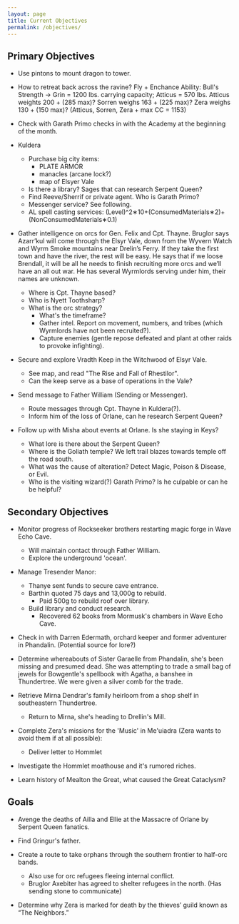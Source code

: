 ```yaml
---
layout: page
title: Current Objectives
permalink: /objectives/
---
```

## Primary Objectives

- Use pintons to mount dragon to tower.

- How to retreat back across the ravine? 
  Fly + Enchance Ability: Bull's Strength -> Grin = 1200 lbs. carrying capacity; Atticus = 570 lbs.
  Atticus weights 200 + (285 max)?
  Sorren weighs 163 + (225 max)?
  Zera weighs 130 + (150 max)?
  (Atticus, Sorren, Zera + max CC = 1153)

- Check with Garath Primo checks in with the Academy at the beginning of the month.

- Kuldera
  - Purchase big city items:
    - PLATE ARMOR
    - manacles (arcane lock?)
    - map of Elsyer Vale
  - Is there a library? Sages that can research Serpent Queen?
  - Find Reeve/Sherrif or private agent. Who is Garath Primo?
  - Messenger service? See following.
  - AL spell casting services: (Level)^2∗10+(ConsumedMaterials∗2)+(NonConsumedMaterials∗0.1)

- Gather intelligence on orcs for Gen. Felix and Cpt. Thayne. Bruglor says Azarr’kul will come through the Elsyr Vale, down from the Wyvern Watch and Wyrm Smoke mountains near Drelin’s Ferry. If they take the first town and have the river, the rest will be easy. He says that if we loose Brendall, it will be all he needs to finish recruiting more orcs and we’ll have an all out war. He has several Wyrmlords serving under him, their names are unknown.
  - Where is Cpt. Thayne based?
  - Who is Nyett Toothsharp?
  - What is the orc strategy?
    - What's the timeframe?
    - Gather intel. Report on movement, numbers, and tribes (which Wyrmlords have not been recruited?).
    - Capture enemies (gentle repose defeated and plant at other raids to provoke infighting).
  
- Secure and explore Vradth Keep in the Witchwood of Elsyr Vale.
  - See map, and read "The Rise and Fall of Rhestilor".
  - Can the keep serve as a base of operations in the Vale?

- Send message to Father William (Sending or Messenger).
  - Route messages through Cpt. Thayne in Kuldera(?).
  - Inform him of the loss of Orlane, can he research Serpent Queen?

- Follow up with Misha about events at Orlane. Is she staying in Keys?
  - What lore is there about the Serpent Queen?
  - Where is the Goliath temple? We left trail blazes towards temple off the road south.
  - What was the cause of alteration? Detect Magic, Poison & Disease, or Evil.
  - Who is the visiting wizard(?) Garath Primo? Is he culpable or can he be helpful?

## Secondary Objectives

- Monitor progress of Rockseeker brothers restarting magic forge in Wave Echo Cave.
  - Will maintain contact through Father William.
  - Explore the underground 'ocean'.

- Manage Tresender Manor: 
  - Thanye sent funds to secure cave entrance.
  - Barthin quoted 75 days and 13,000g to rebuild.
    - Paid 500g to rebuild roof over library.
  - Build library and conduct research.
    - Recovered 62 books from Mormusk's chambers in Wave Echo Cave.

- Check in with Darren Edermath, orchard keeper and former adventurer in Phandalin. (Potential source for lore?)

- Determine whereabouts of Sister Garaelle from Phandalin, she's been missing and presumed dead. She was attempting to trade a small bag of jewels for Bowgentle's spellbook with Agatha, a banshee in Thundertree. We were given a silver comb for the trade.

- Retrieve Mirna Dendrar's family heirloom from a shop shelf in southeastern Thundertree. 
  - Return to Mirna, she's heading to Drellin's Mill.

- Complete Zera's missions for the 'Music' in Me'uiadra (Zera wants to avoid them if at all possible):
  - Deliver letter to Hommlet

- Investigate the Hommlet moathouse and it's rumored riches.

- Learn history of Mealton the Great, what caused the Great Cataclysm?

## Goals

- Avenge the deaths of Ailla and Ellie at the Massacre of Orlane by Serpent Queen fanatics.

- Find Gringur's father.

- Create a route to take orphans through the southern frontier to half-orc bands.
  - Also use for orc refugees fleeing internal conflict.
  - Bruglor Axebiter has agreed to shelter refugees in the north. (Has sending stone to communicate)

- Determine why Zera is marked for death by the thieves’ guild known as “The Neighbors.”
